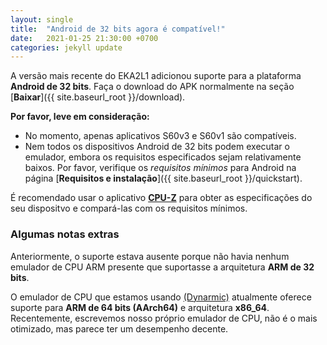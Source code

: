 ```yaml
---
layout: single
title:  "Android de 32 bits agora é compatível!"
date:   2021-01-25 21:30:00 +0700
categories: jekyll update
---
```


A versão mais recente do EKA2L1 adicionou suporte para a plataforma **Android de 32 bits**. Faça o download do APK normalmente na seção [**Baixar**]({{ site.baseurl_root }}/download).

**Por favor, leve em consideração:**
- No momento, apenas aplicativos S60v3 e S60v1 são compatíveis.
- Nem todos os dispositivos Android de 32 bits podem executar o emulador, embora os requisitos especificados sejam relativamente baixos.
Por favor, verifique os *requisitos mínimos* para Android na página [**Requisitos e instalação**]({{ site.baseurl_root }}/quickstart).

É recomendado usar o aplicativo [**CPU-Z**](https://play.google.com/store/apps/details?id=com.cpuid.cpu_z) para obter as especificações do seu dispositvo e compará-las com os requisitos mínimos.

### Algumas notas extras

Anteriormente, o suporte estava ausente porque não havia nenhum emulador de CPU ARM presente que suportasse a arquitetura **ARM de 32 bits**.

O emulador de CPU que estamos usando [(Dynarmic)](https://github.com/MerryMage/Dynarmic) atualmente oferece suporte para **ARM de 64 bits (AArch64)** e arquitetura **x86_64**.
Recentemente, escrevemos nosso próprio emulador de CPU, não é o mais otimizado, mas parece ter um desempenho decente.
